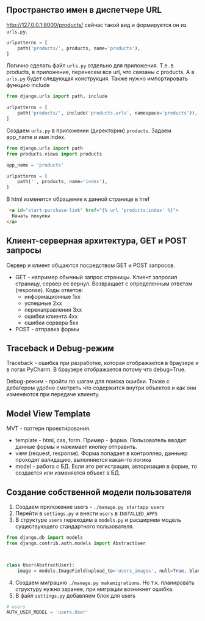 ## Пространство имен в диспетчере URL
http://127.0.0.1:8000/products/ сейчас такой вид и формируется он из `urls.py`.
```python
urlpatterns = [
    path('products/', products, name='products'),
]
```
Логично сделать файл `urls.py` отдельно для приложения. Т.е. в products, в приложение, перенесем все url, что связаны с products. А в `urls.py` будет следующая конструкция. Также нужно импортировать функцию include
```python
from django.urls import path, include

urlpatterns = [
    path('products/', include('products.urls', namespace='products')),
]
```
Создаем `urls.py` в приложении (директории) `products`. Задаем app_name и имя index.
```python
from django.urls import path
from products.views import products

app_name = 'products'

urlpatterns = [
    path('', products, name='index'),
]

```
В html изменится обращение к данной странице в href
```html
 <a id="start-purchase-link" href="{% url 'products:index' %}">
  Начать покупки
</a>
```

## Клиент-серверная архитектура, GET и POST запросы
Сервер и клиент общаются посредством GET и POST запросов.
- GET - например обычный запрос страницы. Клиент запросил страницу, сервер ее вернул. Возвращает с определенным ответом (response). Коды ответов:
  - информационные 1xx
  - успешные 2xx
  - перенаправления 3xx
  - ошибки клиента 4xx
  - ошибки сервера 5xx
- POST - отправка формы

## Traceback и Debug-режим
Traceback - ошибка при разработке, которая отображается в браузере и в логах PyCharm. В браузере отображается потому что debug=True.

Debug-режим - пройти по шагам для поиска ошибки. Также с дебагером удобно смотреть что содержится внутри объектов и как они изменяются при передаче клиенту.

## Model View Template
MVT - паттерн проектирования.
- template - html, css, form. Пример - форма. Пользователь вводит данные формы и нажимает кнопку отправить.
- view (request, response). Форма попадает в контроллер, данныер проходят валидацию, выполняется какая-то логика
- model - работа с БД. Если это регистрация, авторизация в форме, то создается или изменяется объект в БД.

## Создание собственной модели пользователя
1. Создаем приложение users - `./manage.py startapp users`
2. Перейти в `settings.py` и внести `users` в `INSTALLED_APPS`
3. В структуре `users` переходим в `models.py` и расширяем модель существующего стандартного пользователя.
```python
from django.db import models
from django.contrib.auth.models import AbstractUser



class User(AbstractUser):
    image = models.ImageField(upload_to='users_images', null=True, blank=True)
```
4. Создаем миграцию `./manage.py makemigrations`. Но т.к. планировать структуру нужно заранее, при миграции возникнет ошибка.
5. В файл `settings.py` добавляем блок для users
```python
# users
AUTH_USER_MODEL = 'users.User'
```

